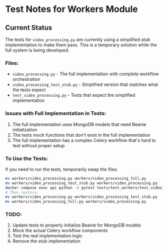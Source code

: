 # Test Notes for Workers Module

## Current Status

The tests for `video_processing.py` are currently using a simplified stub implementation to make them pass. This is a temporary solution while the full system is being developed.

### Files:
- `video_processing.py` - The full implementation with complete workflow orchestration
- `video_processing_test_stub.py` - Simplified version that matches what the tests expect
- `test_video_processing.py` - Tests that expect the simplified implementation

### Issues with Full Implementation in Tests:
1. The full implementation uses MongoDB models that need Beanie initialization
2. The tests mock functions that don't exist in the full implementation
3. The full implementation has a complex Celery workflow that's hard to test without proper setup

### To Use the Tests:
If you need to run the tests, temporarily swap the files:
```bash
mv workers/video_processing.py workers/video_processing_full.py
mv workers/video_processing_test_stub.py workers/video_processing.py
docker compose exec api python -m pytest tests/test_workers/test_video_processing.py -v
# Then restore:
mv workers/video_processing.py workers/video_processing_test_stub.py
mv workers/video_processing_full.py workers/video_processing.py
```

### TODO:
1. Update tests to properly initialize Beanie for MongoDB models
2. Mock the actual Celery workflow components
3. Test the real implementation logic
4. Remove the stub implementation